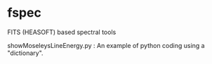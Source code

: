 # fspec
FITS (HEASOFT) based spectral tools 

showMoseleysLineEnergy.py : An example of python coding using a "dictionary".

